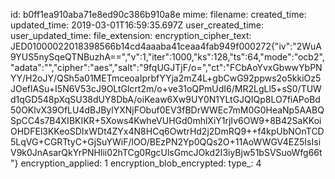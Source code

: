 id: b0ff1ea910aba71e8ed90c386b910a8e
mime: 
filename: 
created_time: 
updated_time: 2019-03-01T16:59:35.697Z
user_created_time: 
user_updated_time: 
file_extension: 
encryption_cipher_text: JED01000022018398566b14cd4aaaba41ceaa4fab949f000272{"iv":"2WuA9YUS5nySqeQTNBuzhA==","v":1,"iter":1000,"ks":128,"ts":64,"mode":"ocb2","adata":"","cipher":"aes","salt":"9fqUGJTjF/o=","ct":"FCbAoYvxGbwwYbPNYY/H2oJY/QSh5a01METmceoaIprbfYYja2mZ4L+gbCwG92ppws2o5kkiOz5JOeflASu+I5N6V53cJ9OLtGlcrt2m/o+ve31oQPmUdI6/MR2LgLl5+sS0/TUWd1qGD548pXqSU38dUY8DbA/oiKeaw6Xw9UY0N1YLtGJQIQp8LO7fiAPoBd50OKlvX39OfLU4dBJBylYXNjFObuf0EV3fBDrWWEc7mM0G0HeaNp5AABQSpCC4s7B4XIBKIKR+5Xows4KwheVUHGd0mhlXiY1rjIv6OW9+8B42SaKKoiOHDFEl3KKeoSDIxWDt4ZYx4N8HCq6OwtrHd2j2DmRQ9++f4kpUbNOnTCD5LqVG+CGRTtyC+GjSuYWiF/lOO/BEzPN2Yp0QQs2O+11AoWWGV4EZ5IsIsiV9k0JnAsarQkYrPNHlii02hTCg0RgcUlsGmcJOkd2I3iyBjw51bSVSuoWfg66t"}
encryption_applied: 1
encryption_blob_encrypted: 
type_: 4